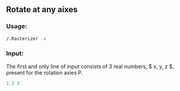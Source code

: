 ## Rotate at any aixes

### Usage:
``` bash
/.Rasterizer -a
```

### Input:

The first and only line of input consists of 3 real numbers, $ x, y, z $, present for the rotation axies P.
``` cpp
1 2 3
```